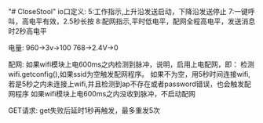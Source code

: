 "# CloseStool" 
io口定义:
5:工作指示,上升沿发送启动，下降沿发送停止
7:一键呼叫，高电平有效，2.5秒长按
8:配网指示,平时低电平，配网全程高电平，发送消息时2秒高电平

电量:
960->3v->100
768->2.4V->0

配网:
    如果wifi模块上电600ms之内检测到脉冲，说明，启用上电配网，即：
        检测wifi.getconfig(),如果ssid为空触发配网程序。
        如果不为空，用5秒时间连接wifi,若是5秒之内未连接上wifi,并且检测到ap不存在或者password错误，也会触发配网程序
    如果wifi模块上电600ms之内没收到脉冲，不启动配网

GET请求:
get失败后延时1秒再触发，最多重发5次
